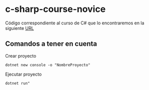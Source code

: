 # c-sharp-course-novice
Código correspondiente al curso de C# que lo encontraremos en la siguiente [URL](https://cursos.anartz-mugika.com/master-c-sharp-vsc)

## Comandos a tener en cuenta

Crear proyecto
```
dotnet new console -o "NombreProyecto"
```

Ejecutar proyecto
```
dotnet run"
```
